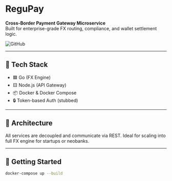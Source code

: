 # ReguPay

**Cross-Border Payment Gateway Microservice**  
Built for enterprise-grade FX routing, compliance, and wallet settlement logic.

![GitHub](https://img.shields.io/badge/made_by-noob108125-blue?logo=github)

---

## 🔧 Tech Stack

- 🟦 Go (FX Engine)
- 🟨 Node.js (API Gateway)
- 📦 Docker & Docker Compose
- 🔒 Token-based Auth (stubbed)

---

## 📐 Architecture


All services are decoupled and communicate via REST. Ideal for scaling into full FX engine for startups or neobanks.

---

## 🧪 Getting Started

```bash
docker-compose up --build

